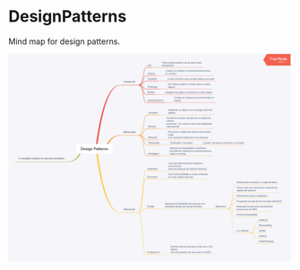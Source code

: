 # DesignPatterns
Mind map for design patterns.

![srp](https://github.com/xd43vild69/DesignPatterns/blob/master/Design%20Patterns.png?raw=true "DesignPatterns")

